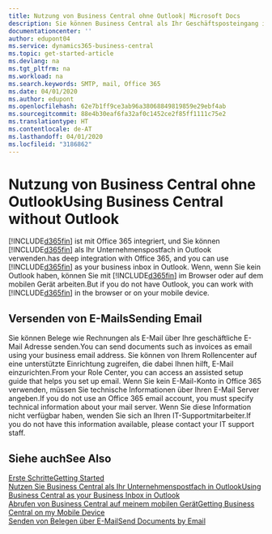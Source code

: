 ```yaml
---
title: Nutzung von Business Central ohne Outlook| Microsoft Docs
description: Sie können Business Central als Ihr Geschäftsposteingang in Outlook verwenden, da es mit Office 365 integriert ist. Sie können aber auch ohne Outlook in einem Browser oder auf dem mobilen Gerät arbeiten.
documentationcenter: ''
author: edupont04
ms.service: dynamics365-business-central
ms.topic: get-started-article
ms.devlang: na
ms.tgt_pltfrm: na
ms.workload: na
ms.search.keywords: SMTP, mail, Office 365
ms.date: 04/01/2020
ms.author: edupont
ms.openlocfilehash: 62e7b1ff9ce3ab96a38068849819859e29ebf4ab
ms.sourcegitcommit: 88e4b30eaf6fa32af0c1452ce2f85ff1111c75e2
ms.translationtype: HT
ms.contentlocale: de-AT
ms.lasthandoff: 04/01/2020
ms.locfileid: "3186862"
---
```

# <a name="using-business-central-without-outlook"></a><span data-ttu-id="cbb7b-103">Nutzung von Business Central ohne Outlook</span><span class="sxs-lookup"><span data-stu-id="cbb7b-103">Using Business Central without Outlook</span></span>
[!INCLUDE[d365fin](includes/d365fin_md.md)] <span data-ttu-id="cbb7b-104">ist mit Office 365 integriert, und Sie können [!INCLUDE[d365fin](includes/d365fin_md.md)] als Ihr Unternehmenspostfach in Outlook verwenden.</span><span class="sxs-lookup"><span data-stu-id="cbb7b-104">has deep integration with Office 365, and you can use [!INCLUDE[d365fin](includes/d365fin_md.md)] as your business inbox in Outlook.</span></span> <span data-ttu-id="cbb7b-105">Wenn, wenn Sie kein Outlook haben, können Sie mit [!INCLUDE[d365fin](includes/d365fin_md.md)] im Browser oder auf dem mobilen Gerät arbeiten.</span><span class="sxs-lookup"><span data-stu-id="cbb7b-105">But if you do not have Outlook, you can work with [!INCLUDE[d365fin](includes/d365fin_md.md)] in the browser or on your mobile device.</span></span>  

## <a name="sending-email"></a><span data-ttu-id="cbb7b-106">Versenden von E-Mails</span><span class="sxs-lookup"><span data-stu-id="cbb7b-106">Sending Email</span></span>
<span data-ttu-id="cbb7b-107">Sie können Belege wie Rechnungen als E-Mail über Ihre geschäftliche E-Mail Adresse senden.</span><span class="sxs-lookup"><span data-stu-id="cbb7b-107">You can send documents such as invoices as email using your business email address.</span></span> <span data-ttu-id="cbb7b-108">Sie können von Ihrem Rollencenter auf eine unterstützte Einrichtung zugreifen, die dabei Ihnen hilft, E-Mail einzurichten.</span><span class="sxs-lookup"><span data-stu-id="cbb7b-108">From your Role Center, you can access an assisted setup guide that helps you set up email.</span></span> <span data-ttu-id="cbb7b-109">Wenn Sie kein E-Mail-Konto in Office 365 verwenden, müssen Sie technische Informationen über Ihren E-Mail Server angeben.</span><span class="sxs-lookup"><span data-stu-id="cbb7b-109">If you do not use an Office 365 email account, you must specify technical information about your mail server.</span></span> <span data-ttu-id="cbb7b-110">Wenn Sie diese Information nicht verfügbar haben, wenden Sie sich an Ihren IT-Supportmitarbeiter.</span><span class="sxs-lookup"><span data-stu-id="cbb7b-110">If you do not have this information available, please contact your IT support staff.</span></span>  


## <a name="see-also"></a><span data-ttu-id="cbb7b-111">Siehe auch</span><span class="sxs-lookup"><span data-stu-id="cbb7b-111">See Also</span></span>
[<span data-ttu-id="cbb7b-112">Erste Schritte</span><span class="sxs-lookup"><span data-stu-id="cbb7b-112">Getting Started</span></span>](product-get-started.md)  
[<span data-ttu-id="cbb7b-113">Nutzen Sie Business Central als Ihr Unternehmenspostfach in Outlook</span><span class="sxs-lookup"><span data-stu-id="cbb7b-113">Using Business Central as your Business Inbox in Outlook</span></span>](admin-outlook.md)  
[<span data-ttu-id="cbb7b-114">Abrufen von Business Central auf meinem mobilen Gerät</span><span class="sxs-lookup"><span data-stu-id="cbb7b-114">Getting Business Central on my Mobile Device</span></span>](install-mobile-app.md)  
[<span data-ttu-id="cbb7b-115">Senden von Belegen über E-Mail</span><span class="sxs-lookup"><span data-stu-id="cbb7b-115">Send Documents by Email</span></span>](ui-how-send-documents-email.md)
